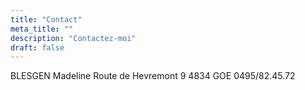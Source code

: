 ```yaml
---
title: "Contact"
meta_title: ""
description: "Contactez-moi"
draft: false
---
```



BLESGEN Madeline
Route de Hevremont 9 4834 GOE
0495/82.45.72
